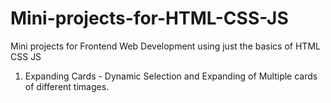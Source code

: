 # Mini-projects-for-HTML-CSS-JS
Mini projects for Frontend Web Development using just the basics of HTML CSS JS

1. Expanding Cards - Dynamic Selection and Expanding of Multiple cards of different timages. 
